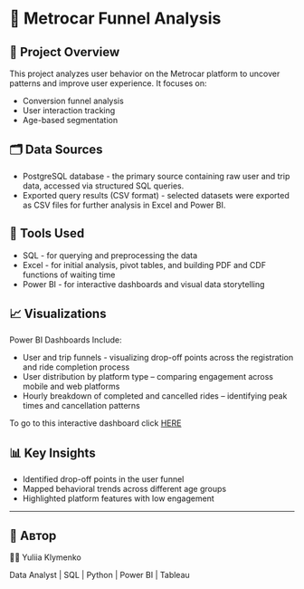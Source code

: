 # 🚗 Metrocar Funnel Analysis

## 📌 Project Overview  
This project analyzes user behavior on the Metrocar platform to uncover patterns and improve user experience. It focuses on:
- Conversion funnel analysis  
- User interaction tracking  
- Age-based segmentation

## 🗂️ Data Sources
- PostgreSQL database - the primary source containing raw user and trip data, accessed via structured SQL queries.
- Exported query results (CSV format) - selected datasets were exported as CSV files for further analysis in Excel and Power BI.

## 🧰 Tools Used  
- SQL - for querying and preprocessing the data
- Excel - for initial analysis, pivot tables, and building PDF and CDF functions of waiting time
- Power BI - for interactive dashboards and visual data storytelling

## 📈 Visualizations  
Power BI Dashboards Include:
- User and trip funnels - visualizing drop-off points across the registration and ride completion process
- User distribution by platform type – comparing engagement across mobile and web platforms
- Hourly breakdown of completed and cancelled rides – identifying peak times and cancellation patterns

To go to this interactive dashboard click [HERE](https://app.powerbi.com/view?r=eyJrIjoiMjQ4MTUzNmUtNWM0Zi00Nzc0LWIzMTEtODQwMGZhYWJlOGI4IiwidCI6ImRmODY3OWNkLWE4MGUtNDVkOC05OWFjLWM4M2VkN2ZmOTVhMCJ9)

## 📊 Key Insights  
- Identified drop-off points in the user funnel  
- Mapped behavioral trends across different age groups  
- Highlighted platform features with low engagement

---
## 📌 Автор

👩‍💻 Yuliia Klymenko

Data Analyst | SQL | Python | Power BI | Tableau
